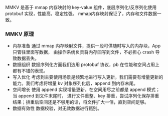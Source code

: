 MMKV 是基于 mmap 内存映射的 key-value 组件，底层序列化/反序列化使用 protobuf 实现，性能高，稳定性强。
mmap内存映射保证了，内存和文件数据一致。

### MMKV 原理

- 内存准备
通过 mmap 内存映射文件，提供一段可供随时写入的内存块，App 只管往里面写数据，
由操作系统负责将内存回写到文件，不必担心 crash 导致数据丢失。
- 数据组织
数据序列化方面我们选用 protobuf 协议，pb 在性能和空间占用上都有不错的表现。
- 写入优化
考虑到主要使用场景是频繁地进行写入更新，我们需要有增量更新的能力。我们考虑将增量 kv 对象序列化后，append 到内存末尾。
- 空间增长
使用 append 实现增量更新。在空间用尽之前都是 append 模式；当 append 到文件末尾时，
进行文件重整、key 排重，尝试序列化保存排重结果；排重后空间还是不够用的话，将文件扩大一倍，直到空间足够。
- 数据有效性
数据校验，对无效数据进行甄别。